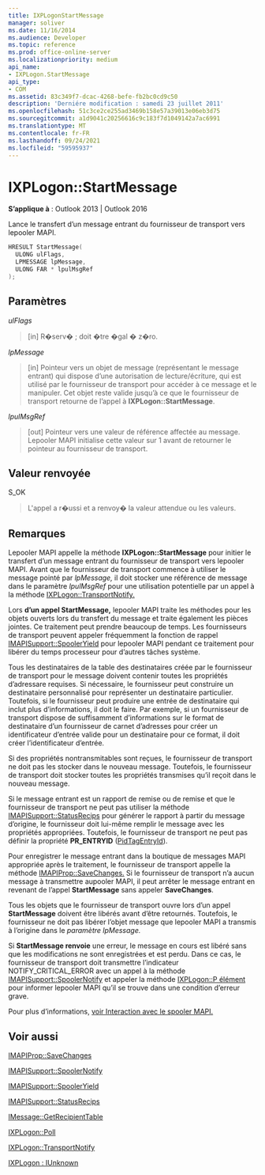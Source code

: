 ```yaml
---
title: IXPLogonStartMessage
manager: soliver
ms.date: 11/16/2014
ms.audience: Developer
ms.topic: reference
ms.prod: office-online-server
ms.localizationpriority: medium
api_name:
- IXPLogon.StartMessage
api_type:
- COM
ms.assetid: 83c349f7-dcac-4268-befe-fb2bc0cd9c50
description: 'Derniére modification : samedi 23 juillet 2011'
ms.openlocfilehash: 51c3ce2ce255ad3469b158e57a39013e06eb3d75
ms.sourcegitcommit: a1d9041c20256616c9c183f7d1049142a7ac6991
ms.translationtype: MT
ms.contentlocale: fr-FR
ms.lasthandoff: 09/24/2021
ms.locfileid: "59595937"
---
```

# <a name="ixplogonstartmessage"></a>IXPLogon::StartMessage

  
  
**S’applique à** : Outlook 2013 | Outlook 2016 
  
Lance le transfert d’un message entrant du fournisseur de transport vers lepooler MAPI.
  
```cpp
HRESULT StartMessage(
  ULONG ulFlags,
  LPMESSAGE lpMessage,
  ULONG FAR * lpulMsgRef
);
```

## <a name="parameters"></a>Paramètres

 _ulFlags_
  
> [in] R�serv� ; doit �tre �gal � z�ro.
    
 _lpMessage_
  
> [in] Pointeur vers un objet de message (représentant le message entrant) qui dispose d’une autorisation de lecture/écriture, qui est utilisé par le fournisseur de transport pour accéder à ce message et le manipuler. Cet objet reste valide jusqu’à ce que le fournisseur de transport retourne de l’appel à **IXPLogon::StartMessage**.
    
 _lpulMsgRef_
  
> [out] Pointeur vers une valeur de référence affectée au message. Lepooler MAPI initialise cette valeur sur 1 avant de retourner le pointeur au fournisseur de transport.
    
## <a name="return-value"></a>Valeur renvoyée

S_OK 
  
> L'appel a r�ussi et a renvoy� la valeur attendue ou les valeurs.
    
## <a name="remarks"></a>Remarques

Lepooler MAPI appelle la méthode **IXPLogon::StartMessage** pour initier le transfert d’un message entrant du fournisseur de transport vers lepooler MAPI. Avant que le fournisseur de transport commence à utiliser le message pointé par _lpMessage,_ il doit stocker une référence de message dans le paramètre _lpulMsgRef_ pour une utilisation potentielle par un appel à la méthode [IXPLogon::TransportNotify.](ixplogon-transportnotify.md) 
  
Lors **d’un appel StartMessage,** lepooler MAPI traite les méthodes pour les objets ouverts lors du transfert du message et traite également les pièces jointes. Ce traitement peut prendre beaucoup de temps. Les fournisseurs de transport peuvent appeler fréquemment la fonction de rappel [IMAPISupport::SpoolerYield](imapisupport-spooleryield.md) pour lepooler MAPI pendant ce traitement pour libérer du temps processeur pour d’autres tâches système. 
  
Tous les destinataires de la table des destinataires créée par le fournisseur de transport pour le message doivent contenir toutes les propriétés d’adressare requises. Si nécessaire, le fournisseur peut construire un destinataire personnalisé pour représenter un destinataire particulier. Toutefois, si le fournisseur peut produire une entrée de destinataire qui inclut plus d’informations, il doit le faire. Par exemple, si un fournisseur de transport dispose de suffisamment d’informations sur le format de destinataire d’un fournisseur de carnet d’adresses pour créer un identificateur d’entrée valide pour un destinataire pour ce format, il doit créer l’identificateur d’entrée.
  
Si des propriétés nontransmitables sont reçues, le fournisseur de transport ne doit pas les stocker dans le nouveau message. Toutefois, le fournisseur de transport doit stocker toutes les propriétés transmises qu’il reçoit dans le nouveau message.
  
Si le message entrant est un rapport de remise ou de remise et que le fournisseur de transport ne peut pas utiliser la méthode [IMAPISupport::StatusRecips](imapisupport-statusrecips.md) pour générer le rapport à partir du message d’origine, le fournisseur doit lui-même remplir le message avec les propriétés appropriées. Toutefois, le fournisseur de transport ne peut pas définir la propriété **PR_ENTRYID** ([PidTagEntryId](pidtagentryid-canonical-property.md)).
  
Pour enregistrer le message entrant dans la boutique de messages MAPI appropriée après le traitement, le fournisseur de transport appelle la méthode [IMAPIProp::SaveChanges.](imapiprop-savechanges.md) Si le fournisseur de transport n’a aucun message à transmettre aupooler MAPI, il peut arrêter le message entrant en revenant de l’appel **StartMessage** sans appeler **SaveChanges**.
  
Tous les objets que le fournisseur de transport ouvre lors d’un appel **StartMessage** doivent être libérés avant d’être retournés. Toutefois, le fournisseur ne doit pas libérer l’objet message que lepooler MAPI a transmis à l’origine dans le _paramètre lpMessage._ 
  
Si **StartMessage renvoie** une erreur, le message en cours est libéré sans que les modifications ne sont enregistrées et est perdu. Dans ce cas, le fournisseur de transport doit transmettre l’indicateur NOTIFY_CRITICAL_ERROR avec un appel à la méthode [IMAPISupport::SpoolerNotify](imapisupport-spoolernotify.md) et appeler la méthode [IXPLogon::P élément](ixplogon-poll.md) pour informer lepooler MAPI qu’il se trouve dans une condition d’erreur grave. 
  
Pour plus d’informations, [voir Interaction avec le spooler MAPI.](interacting-with-the-mapi-spooler.md) 
  
## <a name="see-also"></a>Voir aussi



[IMAPIProp::SaveChanges](imapiprop-savechanges.md)
  
[IMAPISupport::SpoolerNotify](imapisupport-spoolernotify.md)
  
[IMAPISupport::SpoolerYield](imapisupport-spooleryield.md)
  
[IMAPISupport::StatusRecips](imapisupport-statusrecips.md)
  
[IMessage::GetRecipientTable](imessage-getrecipienttable.md)
  
[IXPLogon::Poll](ixplogon-poll.md)
  
[IXPLogon::TransportNotify](ixplogon-transportnotify.md)
  
[IXPLogon : IUnknown](ixplogoniunknown.md)

